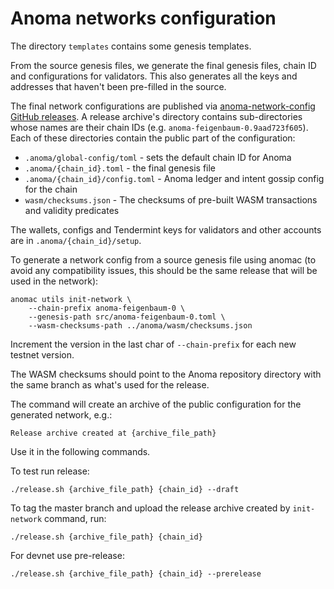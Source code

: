 # Anoma networks configuration

The directory `templates` contains some genesis templates.

From the source genesis files, we generate the final genesis files, chain ID and configurations for validators. This also generates all the keys and addresses that haven't been pre-filled in the source.

The final network configurations are published via [anoma-network-config GitHub releases](https://github.com/heliaxdev/anoma-network-config/releases). A release archive's directory contains sub-directories whose names are their chain IDs (e.g. `anoma-feigenbaum-0.9aad723f605`). Each of these directories contain the public part of the configuration:

- `.anoma/global-config/toml` - sets the default chain ID for Anoma
- `.anoma/{chain_id}.toml` - the final genesis file
- `.anoma/{chain_id}/config.toml` - Anoma ledger and intent gossip config for the chain
- `wasm/checksums.json` - The checksums of pre-built WASM transactions and validity predicates

The wallets, configs and Tendermint keys for validators and other accounts are in `.anoma/{chain_id}/setup`.

To generate a network config from a source genesis file using anomac (to avoid any compatibility issues, this should be the same release that will be used in the network):

```shell
anomac utils init-network \
    --chain-prefix anoma-feigenbaum-0 \
    --genesis-path src/anoma-feigenbaum-0.toml \
    --wasm-checksums-path ../anoma/wasm/checksums.json
```

Increment the version in the last char of `--chain-prefix` for each new testnet version.

The WASM checksums should point to the Anoma repository directory with the same branch as what's used for the release.

The command will create an archive of the public configuration for the generated network, e.g.:

```shell
Release archive created at {archive_file_path}
```

Use it in the following commands.

To test run release:

```shell
./release.sh {archive_file_path} {chain_id} --draft
```

To tag the master branch and upload the release archive created by `init-network` command, run:

```shell
./release.sh {archive_file_path} {chain_id}
```

For devnet use pre-release:

```shell
./release.sh {archive_file_path} {chain_id} --prerelease
```
